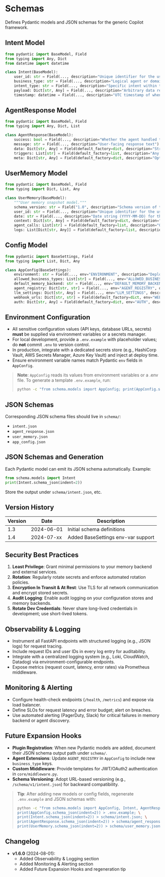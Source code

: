 <file name=docs/schemas.md><!-- Version: 1.6.0 | Last Updated: 2024-08-01 -->
# Schemas

Defines Pydantic models and JSON schemas for the generic Copilot framework.

## Intent Model

```python
from pydantic import BaseModel, Field
from typing import Any, Dict
from datetime import datetime

class Intent(BaseModel):
    user_id: str = Field(..., description="Unique identifier for the user")
    business_type: str = Field(..., description="Logical agent or domain to handle this intent (e.g., 'dietpilot', 'carematch')")
    intent_type: str = Field(..., description="Specific intent within the business domain (e.g., 'log_meal', 'record_step')")
    payload: Dict[str, Any] = Field(..., description="Arbitrary data required to fulfill the intent")
    timestamp: datetime = Field(..., description="UTC timestamp of when the intent was created")
```

## AgentResponse Model

```python
from pydantic import BaseModel, Field
from typing import Any, Dict, List

class AgentResponse(BaseModel):
    success: bool = Field(..., description="Whether the agent handled the intent successfully")
    message: str = Field(..., description="User-facing response text")
    data: Dict[str, Any] = Field(default_factory=dict, description="Structured data or suggestions returned by the agent")
    triggers: List[str] = Field(default_factory=list, description="Any follow-up intents or agents to trigger next")
    meta: Dict[str, Any] = Field(default_factory=dict, description="Optional metadata, e.g., diagnostics or timing info")
```

## UserMemory Model

```python
from pydantic import BaseModel, Field
from typing import Dict, List, Any

class UserMemory(BaseModel):
    """User memory snapshot model."""
    schema_version: str = Field("1.0", description="Schema version of this memory record")
    user_id: str = Field(..., description="Unique identifier for the user")
    date: str = Field(..., description="Date string (YYYY-MM-DD) for this memory snapshot")
    context: Dict[str, Any] = Field(default_factory=dict, description="Persistent key/value state across requests")
    agent_calls: List[str] = Field(default_factory=list, description="Ordered list of agent keys invoked today")
    logs: List[Dict[str, Any]] = Field(default_factory=list, description="Raw intent payloads and responses for audit")
```

## Config Model

```python
from pydantic import BaseSettings, Field
from typing import List, Dict, Any

class AppConfig(BaseSettings):
    environment: str = Field(..., env="ENVIRONMENT", description="Deployment environment (e.g., 'dev', 'staging', 'prod')")
    allowed_business_types: List[str] = Field(..., env="ALLOWED_BUSINESS_TYPES", description="List of business_type keys that map to agent modules")
    default_memory_backend: str = Field(..., env="DEFAULT_MEMORY_BACKEND", description="Default storage backend (e.g., 'json', 'firestore', 'dynamo')")
    agent_registry: Dict[str, str] = Field(..., env="AGENT_REGISTRY", description="Mapping of business_type to Python module path")
    llm_settings: Dict[str, Any] = Field(..., env="LLM_SETTINGS", description="Settings for the LLM provider (model name, temperature, etc.)")
    webhook_urls: Dict[str, str] = Field(default_factory=dict, env="WEBHOOK_URLS", description="Optional external webhook endpoints")
    auth: Dict[str, Any] = Field(default_factory=dict, env="AUTH", description="Authentication configuration (e.g., JWT provider, OAuth settings)")
```

## Environment Configuration

- All sensitive configuration values (API keys, database URLs, secrets) **must** be supplied via environment variables or a secrets manager.
- For local development, provide a `.env.example` with placeholder values; do **not** commit `.env` to version control.
- In production, integrate with a dedicated secrets store (e.g., HashiCorp Vault, AWS Secrets Manager, Azure Key Vault) and inject at deploy time.
- Ensure environment variable names match Pydantic `env` fields in `AppConfig`.

> **Note**: `AppConfig` reads its values from environment variables or a .env file. To generate a template `.env.example`, run:
>
> ```bash
> python -c "from schema.models import AppConfig; print(AppConfig.schema_json(indent=2))" > .env.example
> ```

## JSON Schemas

Corresponding JSON schema files should live in `schema/`:
- `intent.json`
- `agent_response.json`
- `user_memory.json`
- `app_config.json`

## JSON Schemas and Generation
Each Pydantic model can emit its JSON schema automatically. 
Example:
```python
from schema.models import Intent
print(Intent.schema_json(indent=2))
```
Store the output under `schema/intent.json`, etc.

## Version History
| Version | Date       | Description                         |
| ------- | ---------- | ----------------------------------- |
| 1.3     | 2024-06-01 | Initial schema definitions          |
| 1.4     | 2024-07-xx | Added BaseSettings env-var support  |

## Security Best Practices

1. **Least Privilege**: Grant minimal permissions to your memory backend and external services.
2. **Rotation**: Regularly rotate secrets and enforce automated rotation policies.
3. **Encryption In Transit & At Rest**: Use TLS for all network communication and encrypt stored secrets.
4. **Audit Logging**: Enable audit logging on your configuration stores and memory backends.
5. **Rotate Dev Credentials**: Never share long-lived credentials in development; use short-lived tokens.

## Observability & Logging

- Instrument all FastAPI endpoints with structured logging (e.g., JSON logs) for request tracing.
- Include request IDs and user IDs in every log entry for auditability.
- Integrate with a centralized logging system (e.g., Loki, CloudWatch, Datadog) via environment-configurable endpoints.
- Expose metrics (request count, latency, error rates) via Prometheus middleware.

## Monitoring & Alerting

- Configure health-check endpoints (`/health`, `/metrics`) and expose via load balancer.
- Define SLOs for request latency and error budget; alert on breaches.
- Use automated alerting (PagerDuty, Slack) for critical failures in memory backend or agent discovery.

## Future Expansion Hooks

- **Plugin Registration**: When new Pydantic models are added, document their JSON schema output path under `schema/`.
- **Agent Extensions**: Update `AGENT_REGISTRY` in `AppConfig` to include new `business_type` keys.
- **Custom Middleware**: Provide templates for JWT/OAuth2 authentication in `core/middleware.py`.
- **Schema Versioning**: Adopt URL-based versioning (e.g., `/schema/v1/intent.json`) for backward compatibility.

> **Tip**: After adding new models or config fields, regenerate `.env.example` and JSON schemas with:
> ```bash
> python -c "from schema.models import AppConfig, Intent, AgentResponse, UserMemory; \
> print(AppConfig.schema_json(indent=2)) > .env.example; \
> print(Intent.schema_json(indent=2)) > schema/intent.json; \
> print(AgentResponse.schema_json(indent=2)) > schema/agent_response.json; \
> print(UserMemory.schema_json(indent=2)) > schema/user_memory.json"
> ```

## Changelog

- **v1.6.0** (2024-08-01): 
  - Added Observability & Logging section  
  - Added Monitoring & Alerting section  
  - Added Future Expansion Hooks and regeneration tip  